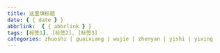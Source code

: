 ```yaml
---
title: 这里填标题
date: { { date } }
abbrlink:  { { abbrlink } }
tags: [标签1], [标签2], [标签3]
categories: zhuoshi | guaixiang | wujie | zhenyan | yishi | yixing
---
```

